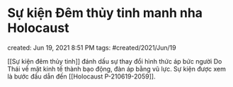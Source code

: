 # Sự kiện Đêm thủy tinh manh nha Holocaust

created: Jun 19, 2021 8:51 PM
tags: #created/2021/Jun/19

[[Sự kiện đêm thủy tinh]] đánh dấu sự thay đổi hình thức áp bức người Do Thái về mặt kinh tế thành bạo động, đàn áp bằng vũ lực. Sự kiện được xem là bước đầu dẫn đến [[Holocaust P-210619-2059]].
